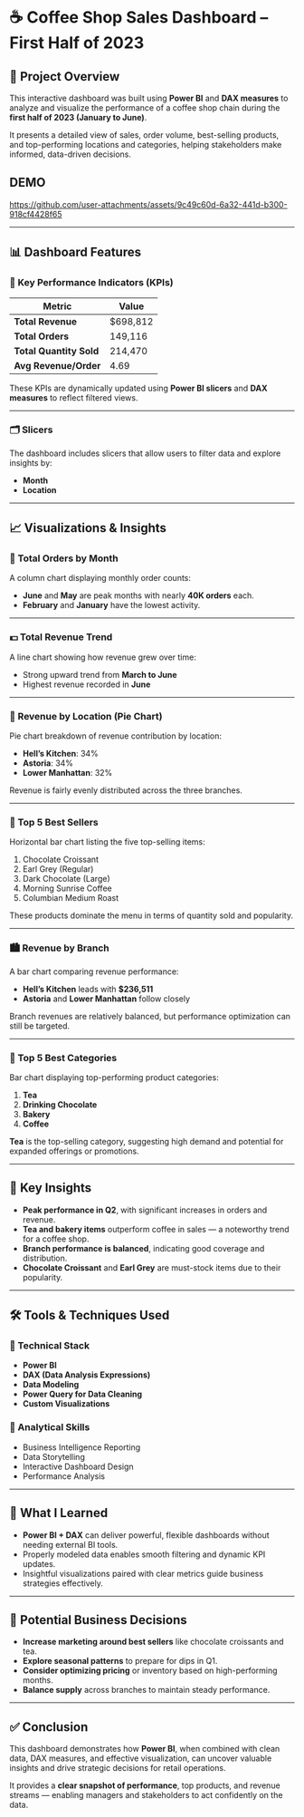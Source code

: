 # ☕ Coffee Shop Sales Dashboard – First Half of 2023

## 📌 Project Overview

This interactive dashboard was built using **Power BI** and **DAX measures** to analyze and visualize the performance of a coffee shop chain during the **first half of 2023 (January to June)**.

It presents a detailed view of sales, order volume, best-selling products, and top-performing locations and categories, helping stakeholders make informed, data-driven decisions.

## DEMO
https://github.com/user-attachments/assets/9c49c60d-6a32-441d-b300-918cf4428f65

---

## 📊 Dashboard Features

### 🔸 Key Performance Indicators (KPIs)

| Metric                    | Value       |
|--------------------------|-------------|
| **Total Revenue**        | $698,812    |
| **Total Orders**         | 149,116     |
| **Total Quantity Sold**  | 214,470     |
| **Avg Revenue/Order**    | 4.69        |

These KPIs are dynamically updated using **Power BI slicers** and **DAX measures** to reflect filtered views.

---

### 🗂️ Slicers

The dashboard includes slicers that allow users to filter data and explore insights by:

- **Month**
- **Location**

---

## 📈 Visualizations & Insights

### 📅 Total Orders by Month
A column chart displaying monthly order counts:

- **June** and **May** are peak months with nearly **40K orders** each.
- **February** and **January** have the lowest activity.

---

### 💵 Total Revenue Trend
A line chart showing how revenue grew over time:

- Strong upward trend from **March to June**
- Highest revenue recorded in **June**

---

### 📍 Revenue by Location (Pie Chart)
Pie chart breakdown of revenue contribution by location:

- **Hell’s Kitchen**: 34%
- **Astoria**: 34%
- **Lower Manhattan**: 32%

Revenue is fairly evenly distributed across the three branches.

---

### 🥐 Top 5 Best Sellers
Horizontal bar chart listing the five top-selling items:

1. Chocolate Croissant
2. Earl Grey (Regular)
3. Dark Chocolate (Large)
4. Morning Sunrise Coffee
5. Columbian Medium Roast

These products dominate the menu in terms of quantity sold and popularity.

---

### 🏙️ Revenue by Branch
A bar chart comparing revenue performance:

- **Hell’s Kitchen** leads with **$236,511**
- **Astoria** and **Lower Manhattan** follow closely

Branch revenues are relatively balanced, but performance optimization can still be targeted.

---

### 🍵 Top 5 Best Categories
Bar chart displaying top-performing product categories:

1. **Tea**
2. **Drinking Chocolate**
3. **Bakery**
4. **Coffee**

**Tea** is the top-selling category, suggesting high demand and potential for expanded offerings or promotions.

---

## 🧠 Key Insights

- **Peak performance in Q2**, with significant increases in orders and revenue.
- **Tea and bakery items** outperform coffee in sales — a noteworthy trend for a coffee shop.
- **Branch performance is balanced**, indicating good coverage and distribution.
- **Chocolate Croissant** and **Earl Grey** are must-stock items due to their popularity.

---

## 🛠 Tools & Techniques Used

### 🔧 Technical Stack

- **Power BI**
- **DAX (Data Analysis Expressions)**
- **Data Modeling**
- **Power Query for Data Cleaning**
- **Custom Visualizations**

### 🧠 Analytical Skills

- Business Intelligence Reporting
- Data Storytelling
- Interactive Dashboard Design
- Performance Analysis

---

## 📌 What I Learned

- **Power BI + DAX** can deliver powerful, flexible dashboards without needing external BI tools.
- Properly modeled data enables smooth filtering and dynamic KPI updates.
- Insightful visualizations paired with clear metrics guide business strategies effectively.

---

## 💼 Potential Business Decisions

- **Increase marketing around best sellers** like chocolate croissants and tea.
- **Explore seasonal patterns** to prepare for dips in Q1.
- **Consider optimizing pricing** or inventory based on high-performing months.
- **Balance supply** across branches to maintain steady performance.

---

## ✅ Conclusion

This dashboard demonstrates how **Power BI**, when combined with clean data, DAX measures, and effective visualization, can uncover valuable insights and drive strategic decisions for retail operations.

It provides a **clear snapshot of performance**, top products, and revenue streams — enabling managers and stakeholders to act confidently on the data.

